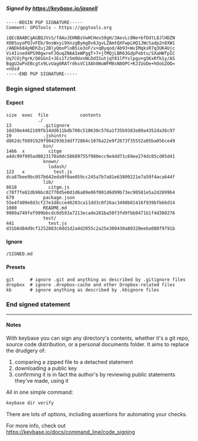 ##### Signed by https://keybase.io/jasnell
```
-----BEGIN PGP SIGNATURE-----
Comment: GPGTools - https://gpgtools.org

iQEcBAABCgAGBQJVsS/fAAoJEHNBsVwHCHesS9gH/3AevLc8Ne+bfDdtL8JlHDZN
X08SuyoPOJvFEb/9osWxyi9XnzgBymgDv6JgvLZAmtQXFwpLHQ1JWcSadp2n8XW1
/ANDk684pNDhZuj2BlyQmxPloBSie3oF/x+qByqod/Ab93+WvIMqksR7q3UK4Ujc
Vi4Iined4PS90gwreFJQuqZNAAIeWPggT+7+jfMQjLBR63GdpPobtu/SXaHWTpIC
Uq7COjPgrK/Q6SGnI+JEs1Tz5m9UxnNLDdISutjqY81lPYslpgu+g5KxRfb1y/AS
BqgU2wPxEBcgtx9LvUag6RATrdksVC1XAh8WuWFM8sN8OPC+KJIUoDe+hOoGZOQ=
=nUsd
-----END PGP SIGNATURE-----

```

<!-- END SIGNATURES -->

### Begin signed statement 

#### Expect

```
size  exec  file            contents                                                        
            ./                                                                              
13            .gitignore    16d30e4462189fb14dd611bdb708c510630c576a1f35b9383e89a4352da36c97
19            .jshintrc     d862dcf6091929f90429363ddf72864c1076a22e9f2673f35552a05ba056ce49
              bin/                                                                          
1466  x         citgm       a4dc99f995ad0823170a9dc58689755f980ecc9e4dd71c69ee274dc05cd05d41
              known/                                                                        
                lodash/                                                                     
123   x           test.js   dca87bee9bc057b642eda9f0ae059cc245a7b7a81e63809221e7a59f4aca644f
              lib/                                                                          
8618            citgm.js    c78f7fe82db96bc02770d5e0d1d6a89e06f001d6d99b73ec90581e5a2d2899b4
679           package.json  55e4f409e8d3cf27e1d8cce40283ca11dd3c0f26ac3498b81416f939bfb66d14
1080          README.md     9809a749fef999bbcdc0d593a7213ecade281ba50f3fd9fbb8471b1f4d380276
              test/                                                                         
441             test.js     d31b6d84d9cf1252883c0dd1d2a4d2055c2a25e300430a80320eeba088f9791b
```

#### Ignore

```
/SIGNED.md
```

#### Presets

```
git      # ignore .git and anything as described by .gitignore files
dropbox  # ignore .dropbox-cache and other Dropbox-related files    
kb       # ignore anything as described by .kbignore files          
```

<!-- summarize version = 0.0.9 -->

### End signed statement

<hr>

#### Notes

With keybase you can sign any directory's contents, whether it's a git repo,
source code distribution, or a personal documents folder. It aims to replace the drudgery of:

  1. comparing a zipped file to a detached statement
  2. downloading a public key
  3. confirming it is in fact the author's by reviewing public statements they've made, using it

All in one simple command:

```bash
keybase dir verify
```

There are lots of options, including assertions for automating your checks.

For more info, check out https://keybase.io/docs/command_line/code_signing